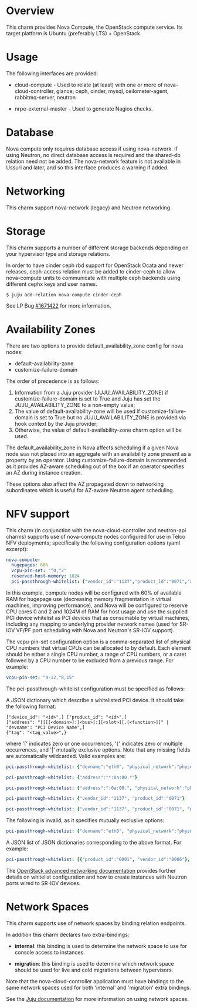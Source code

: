 Overview
========

This charm provides Nova Compute, the OpenStack compute service. Its target
platform is Ubuntu (preferably LTS) + OpenStack.

Usage
=====

The following interfaces are provided:

  - cloud-compute - Used to relate (at least) with one or more of
    nova-cloud-controller, glance, ceph, cinder, mysql, ceilometer-agent,
    rabbitmq-server, neutron

  - nrpe-external-master - Used to generate Nagios checks.

Database
========

Nova compute only requires database access if using nova-network. If using
Neutron, no direct database access is required and the shared-db relation need
not be added.  The nova-network feature is not available in Ussuri and later,
and so this interface produces a warning if added.

Networking
==========

This charm support nova-network (legacy) and Neutron networking.

Storage
=======

This charm supports a number of different storage backends depending on
your hypervisor type and storage relations.

In order to have cinder ceph rbd support for OpenStack Ocata and newer
releases, ceph-access relation must be added to cinder-ceph to allow
nova-compute units to communicate with multiple ceph backends using
different cephx keys and user names.

    $ juju add-relation nova-compute cinder-ceph

See LP Bug [#1671422](https://bugs.launchpad.net/charm-cinder-ceph/+bug/1671422)
for more information.

Availability Zones
==================

There are two options to provide default_availability_zone config
for nova nodes:

  - default-availability-zone
  - customize-failure-domain

The order of precedence is as follows:

  1. Information from a Juju provider (JUJU_AVAILABILITY_ZONE)
     if customize-failure-domain is set to True and Juju
     has set the JUJU_AVAILABILITY_ZONE to a non-empty value;
  2. The value of default-availability-zone will be used
     if customize-failure-domain is set to True but no
     JUJU_AVAILABILITY_ZONE is provided via hook
     context by the Juju provider;
  3. Otherwise, the value of default-availability-zone
     charm option will be used.

The default_availability_zone in Nova affects scheduling if a
given Nova node was not placed into an aggregate with an
availability zone present as a property by an operator. Using
customize-failure-domain is recommended as it provides AZ-aware
scheduling out of the box if an operator specifies an AZ during
instance creation.

These options also affect the AZ propagated down to networking
subordinates which is useful for AZ-aware Neutron agent scheduling.

NFV support
===========

This charm (in conjunction with the nova-cloud-controller and neutron-api charms)
supports use of nova-compute nodes configured for use in Telco NFV deployments;
specifically the following configuration options (yaml excerpt):

```yaml
nova-compute:
  hugepages: 60%
  vcpu-pin-set: "^0,^2"
  reserved-host-memory: 1024
  pci-passthrough-whitelist: {"vendor_id":"1137","product_id":"0071","address":"*:0a:00.*","physical_network":"physnet1"}
```

In this example, compute nodes will be configured with 60% of available RAM for
hugepage use (decreasing memory fragmentation in virtual machines, improving
performance), and Nova will be configured to reserve CPU cores 0 and 2 and
1024M of RAM for host usage and use the supplied PCI device whitelist as
PCI devices that as consumable by virtual machines, including any mapping to
underlying provider network names (used for SR-IOV VF/PF port scheduling with
Nova and Neutron's SR-IOV support).

The vcpu-pin-set configuration option is a comma-separated list of physical
CPU numbers that virtual CPUs can be allocated to by default. Each element
should be either a single CPU number, a range of CPU numbers, or a caret
followed by a CPU number to be excluded from a previous range. For example:

```yaml
vcpu-pin-set: "4-12,^8,15"
```

The pci-passthrough-whitelist configuration must be specified as follows:

A JSON dictionary which describe a whitelisted PCI device. It should take
the following format:

```
["device_id": "<id>",] ["product_id": "<id>",]
["address": "[[[[<domain>]:]<bus>]:][<slot>][.[<function>]]" |
"devname": "PCI Device Name",]
{"tag": "<tag_value>",}
```

  where '[' indicates zero or one occurrences, '{' indicates zero or multiple
  occurrences, and '|' mutually exclusive options. Note that any missing
  fields are automatically wildcarded. Valid examples are:

```yaml
pci-passthrough-whitelist: {"devname":"eth0", "physical_network":"physnet"}
```

```yaml
pci-passthrough-whitelist: {"address":"*:0a:00.*"}
```

```yaml
pci-passthrough-whitelist: {"address":":0a:00.", "physical_network":"physnet1"}
```

```yaml
pci-passthrough-whitelist: {"vendor_id":"1137", "product_id":"0071"}
```

```yaml
pci-passthrough-whitelist: {"vendor_id":"1137", "product_id":"0071", "address": "0000:0a:00.1", "physical_network":"physnet1"}
```

  The following is invalid, as it specifies mutually exclusive options:

```yaml
pci-passthrough-whitelist: {"devname":"eth0", "physical_network":"physnet", "address":"*:0a:00.*"}
```

A JSON list of JSON dictionaries corresponding to the above format. For
example:

```yaml
pci-passthrough-whitelist: [{"product_id":"0001", "vendor_id":"8086"}, {"product_id":"0002", "vendor_id":"8086"}]
```

The [OpenStack advanced networking documentation](http://docs.openstack.org/mitaka/networking-guide/adv-config-sriov.html)
provides further details on whitelist configuration and how to create instances
with Neutron ports wired to SR-IOV devices.

Network Spaces
==============

This charm supports use of network spaces by binding relation endpoints.

In addition this charm declares two extra-bindings:

  - **internal**: this binding is used to determine the network space
    to use for console access to instances.

  - **migration**: this binding is used to determine which network space
    should be used for live and cold migrations between hypervisors.

Note that the nova-cloud-controller application must have bindings to the
same network spaces used for both 'internal' and 'migration' extra bindings.

See the [Juju documentation](https://juju.is/docs/spaces) for more information on using network spaces.
